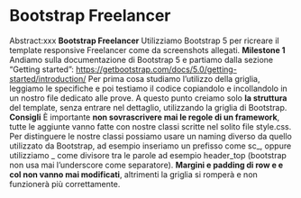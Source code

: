 Bootstrap Freelancer
===
Abstract:xxx
**Bootstrap Freelancer**
Utilizziamo Bootstrap 5 per ricreare il template responsive Freelancer come da screenshots allegati.
**Milestone 1**
Andiamo sulla documentazione di Bootstrap 5 e partiamo dalla sezione “Getting started”:
https://getbootstrap.com/docs/5.0/getting-started/introduction/
Per prima cosa studiamo l’utilizzo della griglia, leggiamo le specifiche e poi testiamo il codice copiandolo e incollandolo in un nostro file dedicato alle prove.
A questo punto creiamo solo **la struttura** del template, senza entrare nel dettaglio, utilizzando la griglia di Bootstrap.
**Consigli**
È importante **non sovrascrivere mai le regole di un framework**, tutte le aggiunte vanno fatte con nostre classi scritte nel solito file style.css.
Per distinguere le nostre classi possiamo usare un naming diverso da quello utilizzato da Bootstrap, ad esempio inseriamo un prefisso come sc_, oppure utilizziamo _ come divisore tra le parole ad esempio header_top (bootstrap non usa mai l’underscore come separatore).
**Margini e padding di row e e col non vanno mai modificati**, altrimenti la griglia si romperà e non funzionerà più correttamente.
